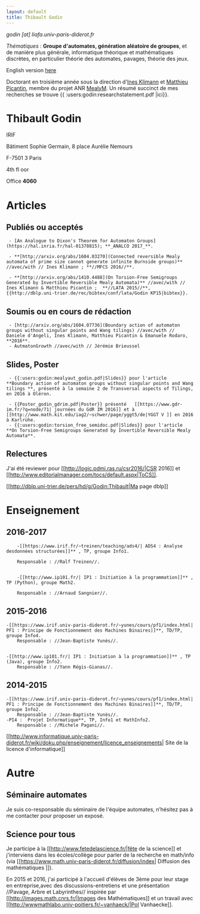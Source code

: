 ```yaml
---
layout: default
title: Thibault Godin
---
```



_godin [at] liafa.univ-paris-diderot.fr_

_Thématiques_ : **Groupe d'automates, génération aléatoire de groupes**, et de manière plus générale,  informatique théorique et mathématiques discrètes, en particulier théorie des automates, pavages, théorie des jeux.

English version [here](https://www.irif.fr/en/users/godin/index)

Doctorant en troisième année sous la direction d'[Ines Klimann](https://www.irif.univ-paris-diderot.fr/~klimann/) et [Matthieu Picantin](https://www.irif.univ-paris-diderot.fr/~picantin/), membre du projet ANR [MealyM](https://www.irif.univ-paris-diderot.fr/~klimann/MealyM/index.php?page=accueil). Un résumé succinct de mes recherches se trouve {{ :users:godin:researchstatement.pdf |ici}}.

# Thibault Godin #

IRIF 

Bâtiment Sophie Germain, 8 place Aurélie Nemours 

F-7501 3 Paris 

4th fl oor 

Office **4060**






# Articles  #
## Publiés ou acceptés ##

     - [An Analogue to Dixon's Theorem for Automaton Groups](https://hal.inria.fr/hal-01378815); **_ANALCO 2017_**.

     - **[http://arxiv.org/abs/1604.03270](Connected reversible Mealy automata of prime size cannot generate infinite Burnside groups)** //avec/with // Ines Klimann ; **//MFCS 2016//**.

     - **[http://arxiv.org/abs/1410.4488](On Torsion-Free Semigroups Generated by Invertible Reversible Mealy Automata)** //avec/with // Ines Klimann & Matthieu Picantin ;  **//LATA 2015//**, {{http://dblp.uni-trier.de/rec/bibtex/conf/lata/Godin KP15|bibtex}}.





## Soumis ou en cours de rédaction ##



     - [http://arxiv.org/abs/1604.07736](Boundary action of automaton groups without singular points and Wang tilings) //avec/with // Daniele d'Angeli, Ines Klimann, Matthieu Picantin & Emanuele Rodaro, **2016**.
     - AutmatonGrowth //avec/with // Jérémie Brieussel

## Slides, Poster ##
     - {{:users:godin:mealyaut_godin.pdf|Slides}} pour l'article **Boundary action of automaton groups without singular points and Wang tilings **, présenté à la semaine 2 de Transversal aspects of Tilings, en 2016 à Oléron.

     - {{Poster_godin_gdrim.pdf|Poster}} présenté   [[https://www.gdr-im.fr/?q=node/71| journées du GdR IM 2016]] et à [[http://www.math.kit.edu/iag2/~schwer/page/yggt5/de|YGGT V ]] en 2016 à Karlrühe.
     - {{:users:godin:torsion_free_semidoc.pdf|Slides}} pour l'article **On Torsion-Free Semigroups Generated by Invertible Reversible Mealy Automata**.


## Relectures ## 

J'ai été reviewer pour  [[http://logic.pdmi.ras.ru/csr2016/|CSR 2016]] et [[http://www.editorialmanager.com/tocs/default.aspx|ToCS]].


[[http://dblp.uni-trier.de/pers/hd/g/Godin:Thibault|Ma page dblp]]
# Enseignement #
## 2016-2017 ##
        -[[https://www.irif.fr/~treinen/teaching/ads4/| ADS4 : Analyse desdonnées structurées]]** , TP, groupe Info1.

		Responsable : //Ralf Treinen//.


        -[[http://www.ip101.fr/| IP1 : Initiation à la programmation]]** , TP (Python), groupe Math2.

		Responsable : //Arnaud Sangnier//.
        

## 2015-2016 ##

	-[[https://www.irif.univ-paris-diderot.fr/~yunes/cours/pf1/index.html| PF1 : Principe de Fonctionnement des Machines Binaires]]**, TD/TP, groupe Info4.
		Responsable : //Jean-Baptiste Yunès//.	

	
    -[[http://www.ip101.fr/| IP1 : Initiation à la programmation]]** , TP (Java), groupe Info2.
		Responsable : //Yann Régis-Gianas//.


## 2014-2015 ##
	

	-[[https://www.irif.univ-paris-diderot.fr/~yunes/cours/pf1/index.html| PF1 : Principe de Fonctionnement des Machines Binaires]]**, TD/TP, groupe Info2.
		Responsable : //Jean-Baptiste Yunès//.
	-PI4 :  Projet Informatique**, TP, Info1 et MathInfo2.
        Responsable : //Michele Pagani//.

                
[[http://www.informatique.univ-paris-diderot.fr/wiki/doku.php/enseignement/licence_enseignements| Site de la licence d'informatique]]
# Autre #


## Séminaire automates ##


Je suis co-responsable du séminaire de l'équipe automates, n’hésitez pas à me contacter pour proposer un exposé.

## Science pour tous ##


Je participe à la [[http://www.fetedelascience.fr/|fête de la science]]   et j'interviens dans les écoles/collège pour parler de la recherche en math/info (via [[https://www.math.univ-paris-diderot.fr/diffusion/index| Diffusion des mathématiques ]]). 

En 2015 et 2016, j'ai participé à l'accueil d'élèves de 3ème pour leur stage en entreprise,avec des discussions-entretiens et une présentation //Pavage, Arbre et Labyrinthes// inspirée par [[http://images.math.cnrs.fr/|Images des Mathématiques]] et un travail avec [[http://wwwmathlabo.univ-poitiers.fr/~vanhaeck/|Pol Vanhaecke]].
